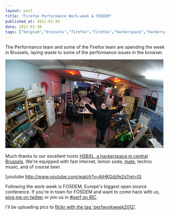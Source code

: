 ```yaml
---
layout: post
title: "Firefox Performance Work-week & FOSDEM"
published_at: 2012-01-30
date: 2012-01-30
tags: ["belgium","brussels","firefox","firefox","hackerspace","hackerspaces","mozilla","mozilla","Performance"]
---
```


The Performance team and some of the Firefox team are spending the week in Brussels, laying waste to some of the performance issues in the browser.

[![Performance work-week, Brussels 2012](6788478845_05187d07a1.jpg)](http://www.flickr.com/photos/autonome/6788478845/ "Performance work-week, Brussels 2012 by autonome, on Flickr")

Much thanks to our excellent hosts [HSBXL, a hackerspace in central Brussels](https://hackerspace.be/Main_Page). We're equipped with fast internet, lemon soda, [mate](http://en.wikipedia.org/wiki/Mate_%28beverage%29), techno music, and of course beer.

[youtube http://www.youtube.com/watch?v=AjHKGdzfe2s?rel=0]

Following the work week is FOSDEM, Europe's biggest open source conference. If you're in town for FOSDEM and want to come hack with us, [ping me on twitter](https://twitter.com/#!/dietrich) or join us in [#perf on IRC](irc://irc.mozilla.org/?channel=perf).

I'll be uploading pics to [flickr with the tag 'perfworkweek2012'](http://www.flickr.com/search/?q=perfworkweek2012&m=tags).